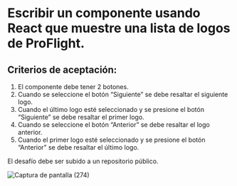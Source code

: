 
# Escribir un componente usando React que muestre una lista de logos de ProFlight.
## Criterios de aceptación:
1. El componente debe tener 2 botones.
2. Cuando se seleccione el botón “Siguiente” se debe resaltar el siguiente logo.
3. Cuando el último logo esté seleccionado y se presione el botón “Siguiente” se debe resaltar el primer logo.
4. Cuando se seleccione el botón “Anterior” se debe resaltar el logo anterior.
5. Cuando el primer logo esté seleccionado y se presione el botón “Anterior” se debe resaltar el último logo.

El desafío debe ser subido a un repositorio público.

![Captura de pantalla (274)](https://user-images.githubusercontent.com/74312596/214463990-9b9154be-6fbf-4338-9f72-96acf0cbf624.png)

